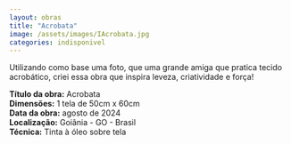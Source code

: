 ```yaml
---
layout: obras
title: "Acrobata"
image: /assets/images/IAcrobata.jpg
categories: indisponivel
---
```


Utilizando como base uma foto, que uma grande amiga que pratica tecido acrobático, criei essa obra que inspira leveza, criatividade e força!

**Título da obra:** Acrobata  
**Dimensões:** 1 tela de 50cm x 60cm  
**Data da obra:** agosto de 2024  
**Localização:** Goiânia - GO - Brasil  
**Técnica:** Tinta à óleo sobre tela  
